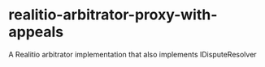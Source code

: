 # realitio-arbitrator-proxy-with-appeals
A Realitio arbitrator implementation that also implements IDisputeResolver

